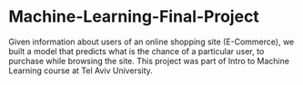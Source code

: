 # Machine-Learning-Final-Project
Given information about users of an online shopping site (E-Commerce), we built a model that predicts what is the chance of a particular user, to purchase while browsing the site. This project was part of Intro to Machine Learning course at Tel Aviv University.
